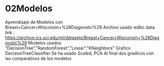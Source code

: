 # 02Modelos
Aprendisaje de Modelos con Breast+Cancer+Wisconsin+%28Diagnostic%29
Archivo usado wdbc.data
link : https://archive.ics.uci.edu/ml/datasets/Breast+Cancer+Wisconsin+%28Diagnostic%29
Modelos usados "DecisionTree","RandomForest","Linear","KNeighbors"
Grafico DecisionTreeClassifier
Se ha usado Scaled, PCA 
Al final dos gradicos con las comparativos de los modelos
